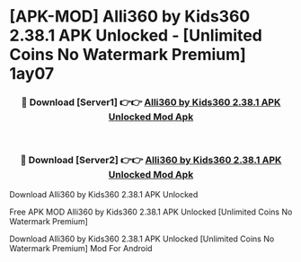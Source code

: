 # [APK-MOD] Alli360 by Kids360 2.38.1 APK Unlocked - [Unlimited Coins No Watermark Premium] 1ay07



<div align="center">
<h3>🔴 Download [Server1] 👉👉 <a href="https://momento.my/?title=Alli360_by_Kids360_2.38.1_APK_Unlocked">Alli360 by Kids360 2.38.1 APK Unlocked Mod Apk</a></h3><br>

<h3>🔴 Download [Server2] 👉👉 <a href="https://momento.my/?title=Alli360_by_Kids360_2.38.1_APK_Unlocked">Alli360 by Kids360 2.38.1 APK Unlocked Mod Apk</a></h3>
</div>



Download Alli360 by Kids360 2.38.1 APK Unlocked 

Free APK MOD Alli360 by Kids360 2.38.1 APK Unlocked [Unlimited Coins No Watermark Premium]

Download Alli360 by Kids360 2.38.1 APK Unlocked [Unlimited Coins No Watermark Premium] Mod For Android
